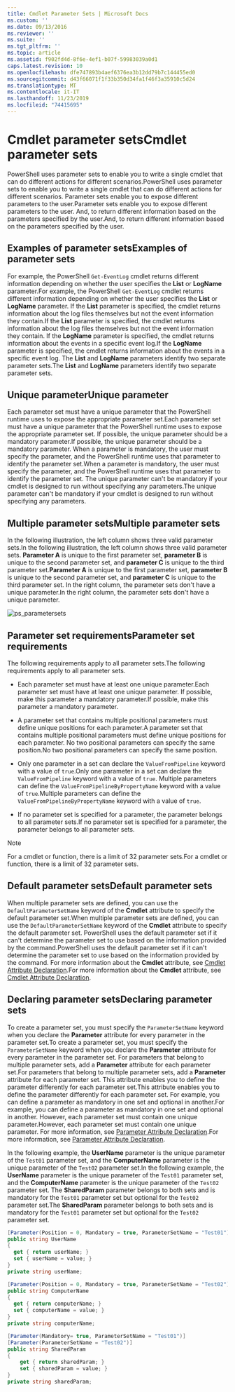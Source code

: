 ```yaml
---
title: Cmdlet Parameter Sets | Microsoft Docs
ms.custom: ''
ms.date: 09/13/2016
ms.reviewer: ''
ms.suite: ''
ms.tgt_pltfrm: ''
ms.topic: article
ms.assetid: f902fd4d-8f6e-4ef1-b07f-59983039a0d1
caps.latest.revision: 10
ms.openlocfilehash: dfe747893b4aef6376ea3b12dd79b7c144455ed0
ms.sourcegitcommit: d43f66071f1f33b350d34fa1f46f3a35910c5d24
ms.translationtype: MT
ms.contentlocale: it-IT
ms.lasthandoff: 11/23/2019
ms.locfileid: "74415695"
---
```

# <a name="cmdlet-parameter-sets"></a><span data-ttu-id="0ff33-102">Cmdlet parameter sets</span><span class="sxs-lookup"><span data-stu-id="0ff33-102">Cmdlet parameter sets</span></span>

<span data-ttu-id="0ff33-103">PowerShell uses parameter sets to enable you to write a single cmdlet that can do different actions for different scenarios.</span><span class="sxs-lookup"><span data-stu-id="0ff33-103">PowerShell uses parameter sets to enable you to write a single cmdlet that can do different actions for different scenarios.</span></span> <span data-ttu-id="0ff33-104">Parameter sets enable you to expose different parameters to the user.</span><span class="sxs-lookup"><span data-stu-id="0ff33-104">Parameter sets enable you to expose different parameters to the user.</span></span> <span data-ttu-id="0ff33-105">And, to return different information based on the parameters specified by the user.</span><span class="sxs-lookup"><span data-stu-id="0ff33-105">And, to return different information based on the parameters specified by the user.</span></span>

## <a name="examples-of-parameter-sets"></a><span data-ttu-id="0ff33-106">Examples of parameter sets</span><span class="sxs-lookup"><span data-stu-id="0ff33-106">Examples of parameter sets</span></span>

<span data-ttu-id="0ff33-107">For example, the PowerShell `Get-EventLog` cmdlet returns different information depending on whether the user specifies the **List** or **LogName** parameter.</span><span class="sxs-lookup"><span data-stu-id="0ff33-107">For example, the PowerShell `Get-EventLog` cmdlet returns different information depending on whether the user specifies the **List** or **LogName** parameter.</span></span> <span data-ttu-id="0ff33-108">If the **List** parameter is specified, the cmdlet returns information about the log files themselves but not the event information they contain.</span><span class="sxs-lookup"><span data-stu-id="0ff33-108">If the **List** parameter is specified, the cmdlet returns information about the log files themselves but not the event information they contain.</span></span> <span data-ttu-id="0ff33-109">If the **LogName** parameter is specified, the cmdlet returns information about the events in a specific event log.</span><span class="sxs-lookup"><span data-stu-id="0ff33-109">If the **LogName** parameter is specified, the cmdlet returns information about the events in a specific event log.</span></span> <span data-ttu-id="0ff33-110">The **List** and **LogName** parameters identify two separate parameter sets.</span><span class="sxs-lookup"><span data-stu-id="0ff33-110">The **List** and **LogName** parameters identify two separate parameter sets.</span></span>

## <a name="unique-parameter"></a><span data-ttu-id="0ff33-111">Unique parameter</span><span class="sxs-lookup"><span data-stu-id="0ff33-111">Unique parameter</span></span>

<span data-ttu-id="0ff33-112">Each parameter set must have a unique parameter that the PowerShell runtime uses to expose the appropriate parameter set.</span><span class="sxs-lookup"><span data-stu-id="0ff33-112">Each parameter set must have a unique parameter that the PowerShell runtime uses to expose the appropriate parameter set.</span></span> <span data-ttu-id="0ff33-113">If possible, the unique parameter should be a mandatory parameter.</span><span class="sxs-lookup"><span data-stu-id="0ff33-113">If possible, the unique parameter should be a mandatory parameter.</span></span> <span data-ttu-id="0ff33-114">When a parameter is mandatory, the user must specify the parameter, and the PowerShell runtime uses that parameter to identify the parameter set.</span><span class="sxs-lookup"><span data-stu-id="0ff33-114">When a parameter is mandatory, the user must specify the parameter, and the PowerShell runtime uses that parameter to identify the parameter set.</span></span> <span data-ttu-id="0ff33-115">The unique parameter can't be mandatory if your cmdlet is designed to run without specifying any parameters.</span><span class="sxs-lookup"><span data-stu-id="0ff33-115">The unique parameter can't be mandatory if your cmdlet is designed to run without specifying any parameters.</span></span>

## <a name="multiple-parameter-sets"></a><span data-ttu-id="0ff33-116">Multiple parameter sets</span><span class="sxs-lookup"><span data-stu-id="0ff33-116">Multiple parameter sets</span></span>

<span data-ttu-id="0ff33-117">In the following illustration, the left column shows three valid parameter sets.</span><span class="sxs-lookup"><span data-stu-id="0ff33-117">In the following illustration, the left column shows three valid parameter sets.</span></span> <span data-ttu-id="0ff33-118">**Parameter A** is unique to the first parameter set, **parameter B** is unique to the second parameter set, and **parameter C** is unique to the third parameter set.</span><span class="sxs-lookup"><span data-stu-id="0ff33-118">**Parameter A** is unique to the first parameter set, **parameter B** is unique to the second parameter set, and **parameter C** is unique to the third parameter set.</span></span> <span data-ttu-id="0ff33-119">In the right column, the parameter sets don't have a unique parameter.</span><span class="sxs-lookup"><span data-stu-id="0ff33-119">In the right column, the parameter sets don't have a unique parameter.</span></span>

![ps_parametersets](../media/ps-parametersets.gif)

## <a name="parameter-set-requirements"></a><span data-ttu-id="0ff33-121">Parameter set requirements</span><span class="sxs-lookup"><span data-stu-id="0ff33-121">Parameter set requirements</span></span>

<span data-ttu-id="0ff33-122">The following requirements apply to all parameter sets.</span><span class="sxs-lookup"><span data-stu-id="0ff33-122">The following requirements apply to all parameter sets.</span></span>

- <span data-ttu-id="0ff33-123">Each parameter set must have at least one unique parameter.</span><span class="sxs-lookup"><span data-stu-id="0ff33-123">Each parameter set must have at least one unique parameter.</span></span> <span data-ttu-id="0ff33-124">If possible, make this parameter a mandatory parameter.</span><span class="sxs-lookup"><span data-stu-id="0ff33-124">If possible, make this parameter a mandatory parameter.</span></span>

- <span data-ttu-id="0ff33-125">A parameter set that contains multiple positional parameters must define unique positions for each parameter.</span><span class="sxs-lookup"><span data-stu-id="0ff33-125">A parameter set that contains multiple positional parameters must define unique positions for each parameter.</span></span> <span data-ttu-id="0ff33-126">No two positional parameters can specify the same position.</span><span class="sxs-lookup"><span data-stu-id="0ff33-126">No two positional parameters can specify the same position.</span></span>

- <span data-ttu-id="0ff33-127">Only one parameter in a set can declare the `ValueFromPipeline` keyword with a value of `true`.</span><span class="sxs-lookup"><span data-stu-id="0ff33-127">Only one parameter in a set can declare the `ValueFromPipeline` keyword with a value of `true`.</span></span>
  <span data-ttu-id="0ff33-128">Multiple parameters can define the `ValueFromPipelineByPropertyName` keyword with a value of `true`.</span><span class="sxs-lookup"><span data-stu-id="0ff33-128">Multiple parameters can define the `ValueFromPipelineByPropertyName` keyword with a value of `true`.</span></span>

- <span data-ttu-id="0ff33-129">If no parameter set is specified for a parameter, the parameter belongs to all parameter sets.</span><span class="sxs-lookup"><span data-stu-id="0ff33-129">If no parameter set is specified for a parameter, the parameter belongs to all parameter sets.</span></span>

> [!NOTE]
> <span data-ttu-id="0ff33-130">For a cmdlet or function, there is a limit of 32 parameter sets.</span><span class="sxs-lookup"><span data-stu-id="0ff33-130">For a cmdlet or function, there is a limit of 32 parameter sets.</span></span>

## <a name="default-parameter-sets"></a><span data-ttu-id="0ff33-131">Default parameter sets</span><span class="sxs-lookup"><span data-stu-id="0ff33-131">Default parameter sets</span></span>

<span data-ttu-id="0ff33-132">When multiple parameter sets are defined, you can use the `DefaultParameterSetName` keyword of the **Cmdlet** attribute to specify the default parameter set.</span><span class="sxs-lookup"><span data-stu-id="0ff33-132">When multiple parameter sets are defined, you can use the `DefaultParameterSetName` keyword of the **Cmdlet** attribute to specify the default parameter set.</span></span> <span data-ttu-id="0ff33-133">PowerShell uses the default parameter set if it can't determine the parameter set to use based on the information provided by the command.</span><span class="sxs-lookup"><span data-stu-id="0ff33-133">PowerShell uses the default parameter set if it can't determine the parameter set to use based on the information provided by the command.</span></span> <span data-ttu-id="0ff33-134">For more information about the **Cmdlet** attribute, see [Cmdlet Attribute Declaration](./cmdlet-attribute-declaration.md).</span><span class="sxs-lookup"><span data-stu-id="0ff33-134">For more information about the **Cmdlet** attribute, see [Cmdlet Attribute Declaration](./cmdlet-attribute-declaration.md).</span></span>

## <a name="declaring-parameter-sets"></a><span data-ttu-id="0ff33-135">Declaring parameter sets</span><span class="sxs-lookup"><span data-stu-id="0ff33-135">Declaring parameter sets</span></span>

<span data-ttu-id="0ff33-136">To create a parameter set, you must specify the `ParameterSetName` keyword when you declare the **Parameter** attribute for every parameter in the parameter set.</span><span class="sxs-lookup"><span data-stu-id="0ff33-136">To create a parameter set, you must specify the `ParameterSetName` keyword when you declare the **Parameter** attribute for every parameter in the parameter set.</span></span> <span data-ttu-id="0ff33-137">For parameters that belong to multiple parameter sets, add a **Parameter** attribute for each parameter set.</span><span class="sxs-lookup"><span data-stu-id="0ff33-137">For parameters that belong to multiple parameter sets, add a **Parameter** attribute for each parameter set.</span></span> <span data-ttu-id="0ff33-138">This attribute enables you to define the parameter differently for each parameter set.</span><span class="sxs-lookup"><span data-stu-id="0ff33-138">This attribute enables you to define the parameter differently for each parameter set.</span></span> <span data-ttu-id="0ff33-139">For example, you can define a parameter as mandatory in one set and optional in another.</span><span class="sxs-lookup"><span data-stu-id="0ff33-139">For example, you can define a parameter as mandatory in one set and optional in another.</span></span> <span data-ttu-id="0ff33-140">However, each parameter set must contain one unique parameter.</span><span class="sxs-lookup"><span data-stu-id="0ff33-140">However, each parameter set must contain one unique parameter.</span></span> <span data-ttu-id="0ff33-141">For more information, see [Parameter Attribute Declaration](parameter-attribute-declaration.md).</span><span class="sxs-lookup"><span data-stu-id="0ff33-141">For more information, see [Parameter Attribute Declaration](parameter-attribute-declaration.md).</span></span>

<span data-ttu-id="0ff33-142">In the following example, the **UserName** parameter is the unique parameter of the `Test01` parameter set, and the **ComputerName** parameter is the unique parameter of the `Test02` parameter set.</span><span class="sxs-lookup"><span data-stu-id="0ff33-142">In the following example, the **UserName** parameter is the unique parameter of the `Test01` parameter set, and the **ComputerName** parameter is the unique parameter of the `Test02` parameter set.</span></span> <span data-ttu-id="0ff33-143">The **SharedParam** parameter belongs to both sets and is mandatory for the `Test01` parameter set but optional for the `Test02` parameter set.</span><span class="sxs-lookup"><span data-stu-id="0ff33-143">The **SharedParam** parameter belongs to both sets and is mandatory for the `Test01` parameter set but optional for the `Test02` parameter set.</span></span>

```csharp
[Parameter(Position = 0, Mandatory = true, ParameterSetName = "Test01")]
public string UserName
{
  get { return userName; }
  set { userName = value; }
}
private string userName;

[Parameter(Position = 0, Mandatory = true, ParameterSetName = "Test02")]
public string ComputerName
{
  get { return computerName; }
  set { computerName = value; }
}
private string computerName;

[Parameter(Mandatory= true, ParameterSetName = "Test01")]
[Parameter(ParameterSetName = "Test02")]
public string SharedParam
{
    get { return sharedParam; }
    set { sharedParam = value; }
}
private string sharedParam;
```
